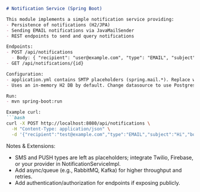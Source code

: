 ```markdown
# Notification Service (Spring Boot)

This module implements a simple notification service providing:
- Persistence of notifications (H2/JPA)
- Sending EMAIL notifications via JavaMailSender
- REST endpoints to send and query notifications

Endpoints:
- POST /api/notifications
  - Body: { "recipient": "user@example.com", "type": "EMAIL", "subject": "Hi", "body": "Hello" }
- GET /api/notifications/{id}

Configuration:
- application.yml contains SMTP placeholders (spring.mail.*). Replace with your SMTP credentials.
- Uses an in-memory H2 DB by default. Change datasource to use Postgres/MySQL in production.

Run:
- mvn spring-boot:run

Example curl:
```bash
curl -X POST http://localhost:8080/api/notifications \
  -H "Content-Type: application/json" \
  -d '{"recipient":"test@example.com","type":"EMAIL","subject":"Hi","body":"This is a test"}'
```

Notes & Extensions:
- SMS and PUSH types are left as placeholders; integrate Twilio, Firebase, or your provider in NotificationServiceImpl.
- Add async/queue (e.g., RabbitMQ, Kafka) for higher throughput and retries.
- Add authentication/authorization for endpoints if exposing publicly.
```
